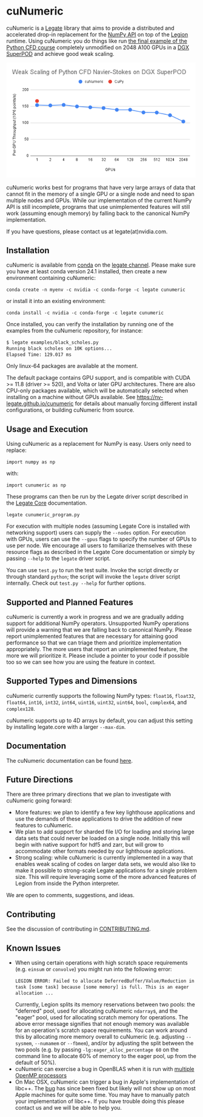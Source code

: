 <!--
Copyright 2021-2022 NVIDIA Corporation

Licensed under the Apache License, Version 2.0 (the "License");
you may not use this file except in compliance with the License.
You may obtain a copy of the License at

    http://www.apache.org/licenses/LICENSE-2.0

Unless required by applicable law or agreed to in writing, software
distributed under the License is distributed on an "AS IS" BASIS,
WITHOUT WARRANTIES OR CONDITIONS OF ANY KIND, either express or implied.
See the License for the specific language governing permissions and
limitations under the License.

-->

# cuNumeric

cuNumeric is a [Legate](https://github.com/nv-legate/legate.core) library
that aims to provide a distributed and accelerated drop-in replacement for the
[NumPy API](https://numpy.org/doc/stable/reference/) on top of the
[Legion](https://legion.stanford.edu) runtime. Using cuNumeric you do things like run
[the final example of the Python CFD course](https://github.com/barbagroup/CFDPython/blob/master/lessons/15_Step_12.ipynb)
completely unmodified on 2048 A100 GPUs in a [DGX SuperPOD](https://www.nvidia.com/en-us/data-center/dgx-superpod/) and achieve good weak scaling.

<img src="docs/figures/cfd-demo.png" alt="drawing" width="500"/>

cuNumeric works best for programs that have very large arrays of data
that cannot fit in the memory of a single GPU or a single node and need
to span multiple nodes and GPUs. While our implementation of the current
NumPy API is still incomplete, programs that use unimplemented features
will still work (assuming enough memory) by falling back to the
canonical NumPy implementation.

If you have questions, please contact us at legate(at)nvidia.com.

## Installation

cuNumeric is available from [conda](https://docs.conda.io/projects/conda/en/latest/index.html)
on the [legate channel](https://anaconda.org/legate/cunumeric).
Please make sure you have at least conda version 24.1 installed, then create
a new environment containing cuNumeric:

```
conda create -n myenv -c nvidia -c conda-forge -c legate cunumeric
```

or install it into an existing environment:

```
conda install -c nvidia -c conda-forge -c legate cunumeric
```

Once installed, you can verify the installation by running one of the examples
from the cuNumeric repository, for instance:

```
$ legate examples/black_scholes.py
Running black scholes on 10K options...
Elapsed Time: 129.017 ms
```

Only linux-64 packages are available at the moment.

The default package contains GPU support, and is compatible with CUDA >= 11.8
(driver >= 520), and Volta or later GPU architectures. There are also CPU-only
packages available, which will be automatically selected when installing on a
machine without GPUs available. See https://nv-legate.github.io/cunumeric for
details about manually forcing different install configurations, or building 
cuNumeric from source.

## Usage and Execution

Using cuNumeric as a replacement for NumPy is easy. Users only need
to replace:

```
import numpy as np
```

with:

```
import cunumeric as np
```

These programs can then be run by the Legate driver script described in the
[Legate Core](https://github.com/nv-legate/legate.core) documentation.

```
legate cunumeric_program.py
```

For execution with multiple nodes (assuming Legate Core is installed with networking support)
users can supply the `--nodes` option. For execution with GPUs, users can use the
`--gpus` flags to specify the number of GPUs to use per node. We encourage all users
to familiarize themselves with these resource flags as described in the Legate Core
documentation or simply by passing `--help` to the `legate` driver script.

You can use `test.py` to run the test suite. Invoke the script directly or through
standard `python`; the script will invoke the `legate` driver script internally.
Check out `test.py --help` for further options.

## Supported and Planned Features

cuNumeric is currently a work in progress and we are gradually adding support for
additional NumPy operators. Unsupported NumPy operations will provide a
warning that we are falling back to canonical NumPy. Please report unimplemented
features that are necessary for attaining good performance so that we can triage
them and prioritize implementation appropriately. The more users that report an
unimplemented feature, the more we will prioritize it. Please include a pointer
to your code if possible too so we can see how you are using the feature in context.

## Supported Types and Dimensions

cuNumeric currently supports the following NumPy types: `float16`, `float32`,
`float64`, `int16`, `int32`, `int64`, `uint16`, `uint32`, `uint64`, `bool`,
`complex64`, and `complex128`.

cuNumeric supports up to 4D arrays by default, you can adjust this setting by
installing legate.core with a larger `--max-dim`.

## Documentation

The cuNumeric documentation can be found
[here](https://nv-legate.github.io/cunumeric).

## Future Directions

There are three primary directions that we plan to investigate
with cuNumeric going forward:

* More features: we plan to identify a few key lighthouse applications
  and use the demands of these applications to drive the addition of
  new features to cuNumeric.
* We plan to add support for sharded file I/O for loading and
  storing large data sets that could never be loaded on a single node.
  Initially this will begin with native support for hdf5 and zarr,
  but will grow to accommodate other formats needed by our lighthouse
  applications.
* Strong scaling: while cuNumeric is currently implemented in a way that
  enables weak scaling of codes on larger data sets, we would also like
  to make it possible to strong-scale Legate applications for a single
  problem size. This will require leveraging some of the more advanced
  features of Legion from inside the Python interpreter.

We are open to comments, suggestions, and ideas.

## Contributing

See the discussion of contributing in [CONTRIBUTING.md](CONTRIBUTING.md).

## Known Issues

 * When using certain operations with high scratch space requirements (e.g.
   `einsum` or `convolve`) you might run into the following error:
   ```
   LEGION ERROR: Failed to allocate DeferredBuffer/Value/Reduction in task [some task] because [some memory] is full. This is an eager allocation ...
   ```
   Currently, Legion splits its memory reservations between two pools: the
   "deferred" pool, used for allocating cuNumeric `ndarray`s, and the "eager"
   pool, used for allocating scratch memory for operations. The above error
   message signifies that not enough memory was available for an operation's
   scratch space requirements. You can work around this by allocating more
   memory overall to cuNumeric (e.g. adjusting `--sysmem`, `--numamem` or
   `--fbmem`), and/or by adjusting the split between the two pools (e.g. by
   passing `-lg:eager_alloc_percentage 60` on the command line to allocate 60%
   of memory to the eager pool, up from the default of 50%).
 * cuNumeric can exercise a bug in OpenBLAS when it is run with
   [multiple OpenMP processors](https://github.com/xianyi/OpenBLAS/issues/2146)
 * On Mac OSX, cuNumeric can trigger a bug in Apple's implementation of libc++.
   The [bug](https://bugs.llvm.org/show_bug.cgi?id=43764) has since been fixed but
   likely will not show up on most Apple machines for quite some time. You may have
   to manually patch your implementation of libc++. If you have trouble doing this
   please contact us and we will be able to help you.
